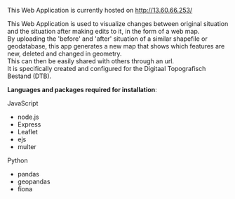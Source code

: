 This Web Application is currently hosted on http://13.60.66.253/

This Web Application is used to visualize changes between original situation and the situation after making edits to it, in the form of a web map.  
By uploading the 'before' and 'after' situation of a similar shapefile or geodatabase, this app generates a new map that shows which features are new, deleted and changed in geometry.  
This can then be easily shared with others through an url.  
It is specifically created and configured for the Digitaal Topografisch Bestand (DTB).  
    
**Languages and packages required for installation**:  
  
JavaScript  
-   node.js
-   Express
-   Leaflet
-   ejs
-   multer  

Python  
-   pandas
-   geopandas
-   fiona
